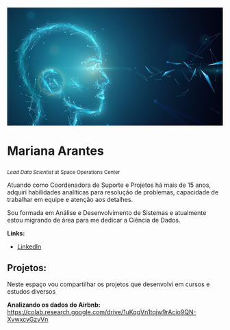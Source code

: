 <p align="C:\ANALISE DADOS">
  <img src="banner2.jpg" >
</p>

# Mariana Arantes
<sub>*Lead Data Scientist* at Space Operations Center</sub>

Atuando como Coordenadora de Suporte e Projetos há mais de 15 anos, adquiri habilidades analíticas para resolução de problemas, capacidade de trabalhar em equipe e atenção aos detalhes. 

Sou formada em Análise e Desenvolvimento de Sistemas e atualmente estou migrando de área para me dedicar a Ciência de Dados.

**Links:**
* [LinkedIn](www.linkedin.com/in/mariana-arantes-b830b7129)


## Projetos:
Neste espaço vou compartilhar os projetos que desenvolvi em cursos e estudos diversos

**Analizando os dados do Airbnb:** https://colab.research.google.com/drive/1uKqqVn1tqjw9rAcio9QN-XvwxcvGzvVn
